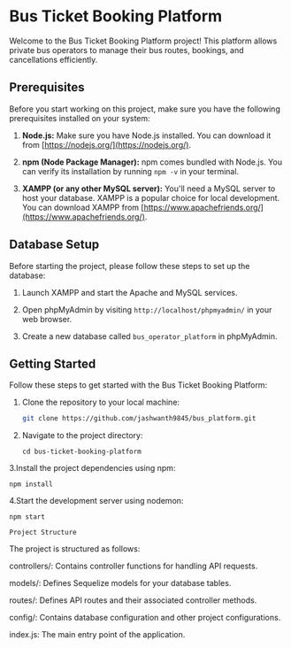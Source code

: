 # Bus Ticket Booking Platform

Welcome to the Bus Ticket Booking Platform project! This platform allows private bus operators to manage their bus routes, bookings, and cancellations efficiently.

## Prerequisites

Before you start working on this project, make sure you have the following prerequisites installed on your system:

1. **Node.js:** Make sure you have Node.js installed. You can download it from [https://nodejs.org/](https://nodejs.org/).

2. **npm (Node Package Manager):** npm comes bundled with Node.js. You can verify its installation by running `npm -v` in your terminal.

3. **XAMPP (or any other MySQL server):** You'll need a MySQL server to host your database. XAMPP is a popular choice for local development. You can download XAMPP from [https://www.apachefriends.org/](https://www.apachefriends.org/).

## Database Setup

Before starting the project, please follow these steps to set up the database:

1. Launch XAMPP and start the Apache and MySQL services.

2. Open phpMyAdmin by visiting `http://localhost/phpmyadmin/` in your web browser.

3. Create a new database called `bus_operator_platform` in phpMyAdmin.

## Getting Started

Follow these steps to get started with the Bus Ticket Booking Platform:

1. Clone the repository to your local machine:

   ```bash
   git clone https://github.com/jashwanth9845/bus_platform.git

   ```

2. Navigate to the project directory:

   `cd bus-ticket-booking-platform`

3.Install the project dependencies using npm:

`npm install`

4.Start the development server using nodemon:

`npm start`

`Project Structure`

The project is structured as follows:

controllers/: Contains controller functions for handling API requests.

models/: Defines Sequelize models for your database tables.

routes/: Defines API routes and their associated controller methods.

config/: Contains database configuration and other project configurations.

index.js: The main entry point of the application.
